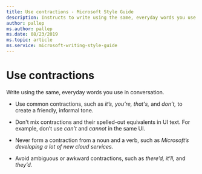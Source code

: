 ```yaml
---
title: Use contractions - Microsoft Style Guide
description: Instructs to write using the same, everyday words you use in conversation. Use common contractions, such as it’s, to create a friendly, informal tone.
author: pallep
ms.author: pallep
ms.date: 08/23/2019
ms.topic: article
ms.service: microsoft-writing-style-guide
---
```


# Use contractions

Write using the same, everyday words you use in conversation. 

  - Use common contractions, such as *it’s, you’re, that's,* and *don’t,* to create a friendly, informal tone.  
  
  - Don't mix contractions and their spelled-out equivalents in UI text. For example, don’t use *can’t* and *cannot* in the same UI.  
  
  - Never form a contraction from a noun and a verb, such as *Microsoft’s developing a lot of new cloud services.*  
  
  - Avoid ambiguous or awkward contractions, such as *there’d, it’ll,* and *they’d.*
